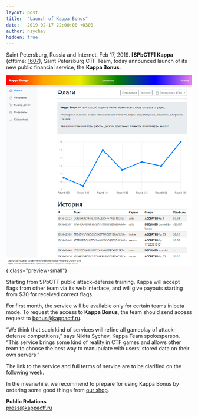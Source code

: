 ```yaml
---
layout: post
title:  "Launch of Kappa Bonus"
date:   2019-02-17 22:00:00 +0300
author: nsychev
hidden: true
---
```


Saint Petersburg, Russia and Internet, Feb 17, 2019. **[SPbCTF] Kappa** (ctftime: [1607][ctftime]), Saint Petersburg CTF Team, today announced launch of its new public financial service, the **Kappa Bonus**.

![Kappa Bonus Preview](/assets/img/2019/02/bonus.png){:class="preview-small"}

Starting from SPbCTF public attack-defense training, Kappa will accept flags from other team via its web interface, and will give payouts starting from $30 for received correct flags.

For first month, the service will be available only for certain teams in beta mode. To request the access to **Kappa Bonus**, the team should send access request to bonus@kappactf.ru.

“We think that such kind of services will refine all gameplay of attack-defense competitions,” says Nikita Sychev, Kappa Team spokesperson. “This service brings some kind of reality in CTF games and allows other team to choose the best way to manupulate with users’ stored data on their own servers.”

The link to the service and full terms of service are to be clarified on the following week.

In the meanwhile, we recommend to prepare for using Kappa Bonus by ordering some good things from [our shop][shop].

**Public Relations**<br>
press@kappactf.ru


[ctftime]: https://ctftime.org/team/1607
[shop]: https://kappactf.ru/shop/

